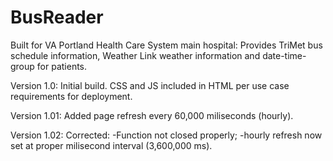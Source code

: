 # BusReader

Built for VA Portland Health Care System main hospital:
  Provides TriMet bus schedule information, Weather Link weather information and date-time-group for patients.
  
Version 1.0:
  Initial build.
  CSS and JS included in HTML per use case requirements for deployment.

Version 1.01:
	Added page refresh every 60,000 miliseconds (hourly).

Version 1.02:
	Corrected:
		-Function not closed properly;
		-hourly refresh now set at proper milisecond interval (3,600,000 ms).